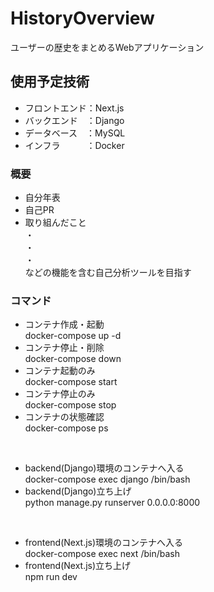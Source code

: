 # HistoryOverview
ユーザーの歴史をまとめるWebアプリケーション

## 使用予定技術
- フロントエンド：Next.js
- バックエンド&emsp;：Django
- データベース&emsp;：MySQL
- インフラ&emsp;&emsp;&emsp;：Docker

### 概要
- 自分年表
- 自己PR
- 取り組んだこと  
・  
・  
・  
などの機能を含む自己分析ツールを目指す


### コマンド
- コンテナ作成・起動  
docker-compose up -d  
- コンテナ停止・削除  
docker-compose down  
- コンテナ起動のみ  
docker-compose start  
- コンテナ停止のみ  
docker-compose stop  
- コンテナの状態確認  
docker-compose ps  
<br>

- backend(Django)環境のコンテナへ入る  
docker-compose exec django /bin/bash  
- backend(Django)立ち上げ  
python manage.py runserver 0.0.0.0:8000  
<br>

- frontend(Next.js)環境のコンテナへ入る  
docker-compose exec next /bin/bash  
- frontend(Next.js)立ち上げ  
npm run dev